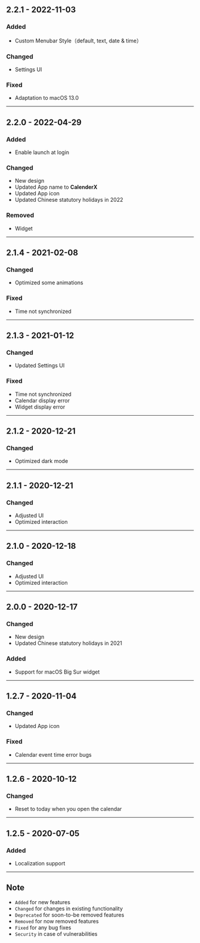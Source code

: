 ## 2.2.1 - 2022-11-03

### Added
- Custom Menubar Style（default, text, date & time）

### Changed
- Settings UI

### Fixed
- Adaptation to macOS 13.0


---

## 2.2.0 - 2022-04-29

### Added
- Enable launch at login
 
### Changed
- New design
- Updated App name to **CalenderX**
- Updated App icon
- Updated Chinese statutory holidays in 2022
  

### Removed
- Widget

---

## 2.1.4 - 2021-02-08

### Changed
- Optimized some animations

### Fixed
- Time not synchronized 

---

## 2.1.3 - 2021-01-12

### Changed
- Updated Settings UI

### Fixed
- Time not synchronized 
- Calendar display error
- Widget display error

---

## 2.1.2 - 2020-12-21

### Changed
- Optimized dark mode

---

## 2.1.1 - 2020-12-21

### Changed
- Adjusted UI
- Optimized interaction

---

## 2.1.0 - 2020-12-18

### Changed
- Adjusted UI
- Optimized interaction

---

## 2.0.0 - 2020-12-17

### Changed
- New design
- Updated Chinese statutory holidays in 2021

### Added
- Support for macOS Big Sur widget

---

## 1.2.7 - 2020-11-04

### Changed
- Updated App icon

### Fixed
- Calendar event time error bugs

---

## 1.2.6 - 2020-10-12

### Changed
- Reset to today when you open the calendar

---

## 1.2.5 - 2020-07-05
### Added
- Localization support

---

## Note

- `Added` for new features
- `Changed` for changes in existing functionality
- `Deprecated` for soon-to-be removed features
- `Removed` for now removed features
- `Fixed` for any bug fixes
- `Security` in case of vulnerabilities

